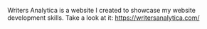 Writers Analytica is a website  I created to showcase my website development skills. 
Take a look at it: https://writersanalytica.com/
